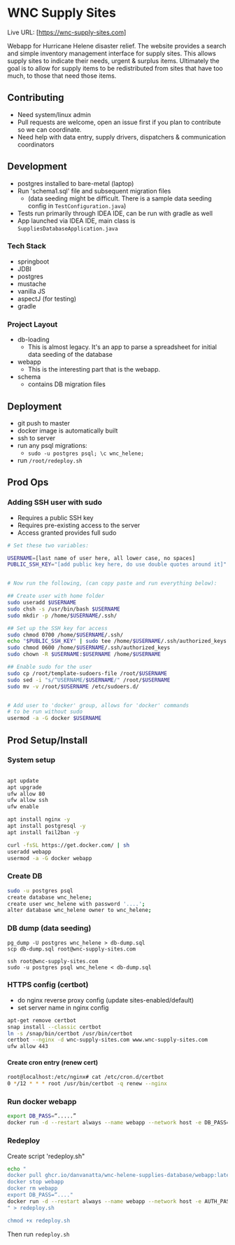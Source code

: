 # WNC Supply Sites

Live URL: [https://wnc-supply-sites.com]

Webapp for Hurricane Helene disaster relief. The website provides
a search and simple inventory management interface for supply sites.
This allows supply sites to indicate their needs, urgent & surplus
items. Ultimately the goal is to allow for supply items to be redistributed
from sites that have too much, to those that need those items.

## Contributing

- Need system/linux admin
- Pull requests are welcome, open an issue first if you plan to contribute
  so we can coordinate.
- Need help with data entry, supply drivers, dispatchers & communication
  coordinators

## Development 

- postgres installed to bare-metal (laptop)
- Run 'schema1.sql' file and subsequent migration files
  - (data seeding might be difficult. There is a sample data seeding
    config in `TestConfiguration.java`)
- Tests run primarily through IDEA IDE, can be run with gradle as well
- App launched via IDEA IDE, main class is `SuppliesDatabaseApplication.java`

### Tech Stack
 
- springboot
- JDBI
- postgres
- mustache
- vanilla JS
- aspectJ (for testing)
- gradle

### Project Layout

- db-loading
  - This is almost legacy. It's an app to parse a spreadsheet for initial
  data seeding of the database
- webapp
  - This is the interesting part that is the webapp.
- schema
  - contains DB migration files

## Deployment

- git push to master
- docker image is automatically built
- ssh to server
- run any psql migrations:
  - `sudo -u postgres psql; \c wnc_helene;`
- run `/root/redeploy.sh`

## Prod Ops

### Adding SSH user with sudo

* Requires a public SSH key
* Requires pre-existing access to the server
* Access granted provides full sudo



```bash
# Set these two variables:

USERNAME=[last name of user here, all lower case, no spaces]
PUBLIC_SSH_KEY="[add public key here, do use double quotes around it]"


# Now run the following, (can copy paste and run everything below):

## Create user with home folder
sudo useradd $USERNAME
sudo chsh -s /usr/bin/bash $USERNAME
sudo mkdir -p /home/$USERNAME/.ssh/

## Set up the SSH key for access
sudo chmod 0700 /home/$USERNAME/.ssh/ 
echo "$PUBLIC_SSH_KEY" | sudo tee /home/$USERNAME/.ssh/authorized_keys
sudo chmod 0600 /home/$USERNAME/.ssh/authorized_keys
sudo chown -R $USERNAME:$USERNAME /home/$USERNAME

## Enable sudo for the user
sudo cp /root/template-sudoers-file /root/$USERNAME
sudo sed -i "s/^USERNAME/$USERNAME/" /root/$USERNAME
sudo mv -v /root/$USERNAME /etc/sudoers.d/


# Add user to 'docker' group, allows for 'docker' commands
# to be run without sudo
usermod -a -G docker $USERNAME
```



## Prod Setup/Install


### System setup

```bash

apt update
apt upgrade
ufw allow 80
ufw allow ssh
ufw enable

apt install nginx -y
apt install postgresql -y
apt install fail2ban -y

curl -fsSL https://get.docker.com/ | sh
useradd webapp
usermod -a -G docker webapp
```

### Create DB

```bash
sudo -u postgres psql
create database wnc_helene;
create user wnc_helene with password '....';
alter database wnc_helene owner to wnc_helene;
```

### DB dump (data seeding)

```
pg_dump -U postgres wnc_helene > db-dump.sql
scp db-dump.sql root@wnc-supply-sites.com

ssh root@wnc-supply-sites.com
sudo -u postgres psql wnc_helene < db-dump.sql
```

### HTTPS config (certbot)

- do nginx reverse proxy config (update sites-enabled/default)
- set server name in nginx config

```bash
apt-get remove certbot
snap install --classic certbot
ln -s /snap/bin/certbot /usr/bin/certbot
certbot --nginx -d wnc-supply-sites.com www.wnc-supply-sites.com
ufw allow 443
```


#### Create cron entry (renew cert)

```bash
root@localhost:/etc/nginx# cat /etc/cron.d/certbot
0 */12 * * * root /usr/bin/certbot -q renew --nginx
```


### Run docker webapp

```bash
export DB_PASS=“.....”
docker run -d --restart always --name webapp --network host -e DB_PASS="$DB_PASS" ghcr.io/danvanatta/wnc-supply-sites/webapp
```

### Redeploy

Create script 'redeploy.sh"
```bash
echo "
docker pull ghcr.io/danvanatta/wnc-helene-supplies-database/webapp:latest
docker stop webapp
docker rm webapp
export DB_PASS=“...."
docker run -d --restart always --name webapp --network host -e AUTH_PASS=... -e AUTH_USER=.... -e DB_PASS=\"\$DB_PASS\" ghcr.io/danvanatta/wnc-helene-supplies-database/webapp
" > redeploy.sh

chmod +x redeploy.sh
```

Then run `redeploy.sh`

